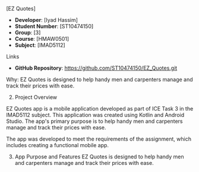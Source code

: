    [EZ Quotes]
- **Developer**: [Iyad Hassim]
- **Student Number**: [ST10474150]
- **Group**: [3]
- **Course**: [HMAW0501]
- **Subject**: [IMAD5112]

Links
- **GitHub Repository**: https://github.com/ST10474150/EZ_Quotes.git

Why:
EZ Quotes is designed to help handy men and carpenters manage and track their prices with ease.

2. Project Overview

EZ Quotes app is a mobile application developed as part of ICE Task 3 in the IMAD5112 subject. This application was created using Kotlin and Android Studio. The app's primary purpose is to help handy men and carpenters manage and track their prices with ease.

The app was developed to meet the requirements of the assignment, which includes creating a functional mobile app.

3. App Purpose and Features
EZ Quotes is designed to help handy men and carpenters manage and track their prices with ease.


